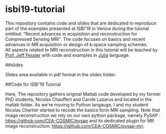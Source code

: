 # isbi19-tutorial

This repository contains code and slides that are dedicated to reproduce part of the examples presented at ISBI'19 in Venice during the tutorial entitled: "Recent advances in acquisition and reconstruction for Compressed Sensing MRI". The code focuses on basics and recent advances in MR acquisition or design of k-space sampling schemes.  
All aspects related to MRI reconstruction in this tutorial will be teached by [Prof. Jeff Fessler](https://github.com/JeffFessler/MIRT.jl) with code and examples in [Julia](https://julialang.org/) language.

##slides

Slides area available in pdf format in the slides folder. 

##Code for ISBI'19 Tutorial

Here, The repository gathers original Matlab code developed by my former PhD students, Nicolas Chauffert and Carole Lazarus and located in the matlab folder.
As we're moving to Python langauge, I and my student Nicolas Chartier started to recode the basics form MRI sampling. Note that image reconstruction we rely on our own python package, namely PySAP : https://github.com/CEA-COSMIC/pysap and its dedicated plugin for MR image reconstruction: https://github.com/CEA-COSMIC/pysap-mri.

